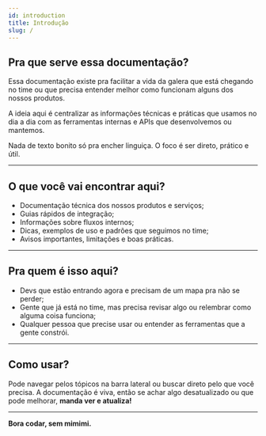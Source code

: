 ```yaml
---
id: introduction
title: Introdução
slug: /
---
```


## Pra que serve essa documentação?

Essa documentação existe pra facilitar a vida da galera que está chegando no time ou que precisa entender melhor como funcionam alguns dos nossos produtos.

A ideia aqui é centralizar as informações técnicas e práticas que usamos no dia a dia com as ferramentas internas e APIs que desenvolvemos ou mantemos.

Nada de texto bonito só pra encher linguiça. O foco é ser direto, prático e útil.

---

## O que você vai encontrar aqui?

- Documentação técnica dos nossos produtos e serviços;
- Guias rápidos de integração;
- Informações sobre fluxos internos;
- Dicas, exemplos de uso e padrões que seguimos no time;
- Avisos importantes, limitações e boas práticas.

---

## Pra quem é isso aqui?

- Devs que estão entrando agora e precisam de um mapa pra não se perder;
- Gente que já está no time, mas precisa revisar algo ou relembrar como alguma coisa funciona;
- Qualquer pessoa que precise usar ou entender as ferramentas que a gente constrói.

---

## Como usar?

Pode navegar pelos tópicos na barra lateral ou buscar direto pelo que você precisa. A documentação é viva, então se achar algo desatualizado ou que pode melhorar, **manda ver e atualiza!**

---

**Bora codar, sem mimimi.**
